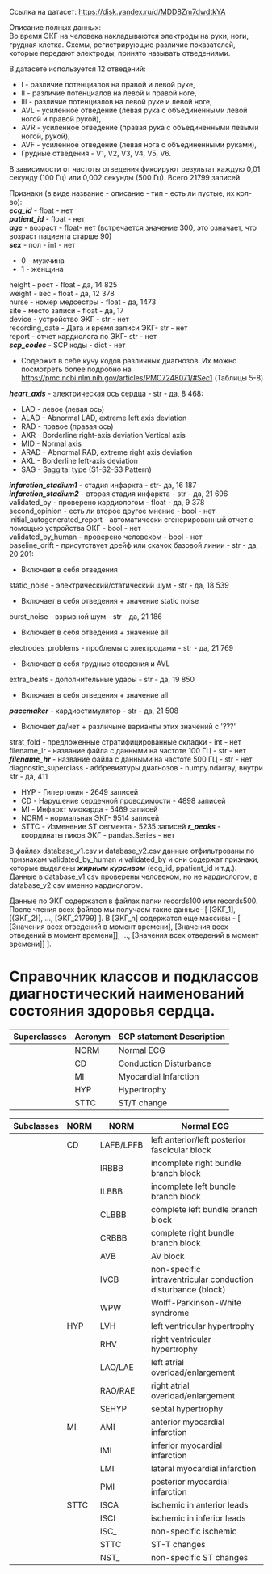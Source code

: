 Ссылка на датасет: https://disk.yandex.ru/d/MDD8Zm7dwdtkYA

Описание полных данных:  
Во время ЭКГ на человека накладываются электроды на руки, ноги, грудная клетка. Схемы, регистрирующие различие
показателей, которые передают электроды, принято называть отведениями.

В датасете используется 12 отведений:

- I - различие потенциалов на правой и левой руке,
- II - различие потенциалов на левой и правой ноге,
- III - различие потенциалов на левой руке и левой ноге,
- AVL - усиленное отведение (левая рука с объединенными левой ногой и правой рукой),
- AVR - усиленное отведение (правая рука с объединенными левыми ногой, рукой),
- AVF - усиленное отведение (левая нога с объединенными руками),
- Грудные отведения - V1, V2, V3, V4, V5, V6.

В зависимости от частоты отведения фиксируют результат каждую 0,01 секунду (100 Гц) или 0,002 секунды  (500 Гц).
Всего 21799 записей.

Признаки (в виде название - описание - тип - есть ли пустые, их кол-во):  
***ecg_id*** - float - нет  
***patient_id*** - float - нет  
***age*** - возраст - float- нет (встречается значение 300, это означает, что возраст пациента старше 90)  
***sex*** - пол - int - нет

- 0 - мужчина
- 1 - женщина

height - рост - float - да, 14 825  
weight - вес - float - да, 12 378  
nurse - номер медсестры - float - да, 1473  
site - место записи - float - да, 17  
device - устройство ЭКГ - str - нет  
recording_date - Дата и время записи ЭКГ- str - нет  
report - отчет кардиолога по ЭКГ- str - нет  
***scp_codes*** - SCP коды - dict - нет

- Содержит в себе кучу кодов различных диагнозов. Их можно посмотреть более подробно
  на https://pmc.ncbi.nlm.nih.gov/articles/PMC7248071/#Sec1 (Таблицы 5-8)

***heart_axis*** - электрическая ось сердца - str - да, 8 468:

- LAD - левое (левая ось)
- ALAD - Abnormal LAD, extreme left axis deviation
- RAD - правое (правая ось)
- AXR - Borderline right-axis deviation Vertical axis
- MID - Normal axis
- ARAD - Abnormal RAD, extreme right axis deviation
- AXL - Borderline left-axis deviation
- SAG - Saggital type (S1-S2-S3 Pattern)

***infarction_stadium1*** - стадия инфаркта - str- да, 16 187  
***infarction_stadium2*** - вторая стадия инфаркта - str - да, 21 696  
validated_by - проверено кардиологом - float - да, 9 378  
second_opinion - есть ли второе другое мнение - bool - нет  
initial_autogenerated_report - автоматически сгенерированный отчет с помощью устройства ЭКГ - bool - нет  
validated_by_human - проверено человеком - bool - нет  
baseline_drift - присутствует дрейф или скачок базовой линии - str - да, 20 201:

- Включает в себя отведения

static_noise - электрический/статический шум - str - да, 18 539

- Включает в себя отведения + значение static noise

burst_noise - взрывной шум - str - да, 21 186

- Включает в себя отведения + значение all

electrodes_problems - проблемы с электродами - str - да, 21 769

- Включает в себя грудные отведения и AVL

extra_beats - дополнительные удары - str - да, 19 850

- Включает в себя отведения + значение all

***pacemaker*** - кардиостимулятор - str - да, 21 508

- Включает да/нет + различыне варианты этих значений с '???'

strat_fold - предложенные стратифицированные складки - int - нет  
filename_lr - название файла с данными на частоте 100 ГЦ - str - нет  
***filename_hr*** - название файла с данными на частоте 500 ГЦ - str - нет  
diagnostic_superclass - аббревиатуры диагнозов - numpy.ndarray, внутри str - да, 411

- HYP - Гипертония - 2649 записей
- CD - Нарушение сердечной проводимости - 4898 записей
- MI - Инфаркт миокарда - 5469 записей
- NORM - нормальная ЭКГ- 9514 записей
- STTC - Изменение ST сегмента - 5235 записей
  ***r_peaks*** - координаты пиков ЭКГ - pandas.Series - нет

В файлах database_v1.csv и database_v2.csv данные отфильтрованы по признакам validated_by_human и validated_by и они
содержат признаки, которые выделены ***жирным курсивом*** (ecg_id, ppatient_id и т.д.). Данные в database_v1.csv
проверены человеком, но не кардиологом, в database_v2.csv именно кардиологом.

Данные по ЭКГ содержатся в файлах папки records100 или records500. После чтения всех файлов мы получаем такие
данные- [ [ЭКГ_1], [(ЭКГ_2)], ..., [ЭКГ_21799] ]. В [ЭКГ_n] содержатся еще
массивы - [ [Значения всех отведений в момент времени], [Значения всех отведений в момент времени]], ..., [Значения всех отведений в момент времени]] ].

# Справочник классов и подклассов диагностический наименований состояния здоровья сердца.

| Superclasses | Acronym | SCP statement Description | 
|--------------|---------|---------------------------|
|              | NORM    | Normal ECG                | 
|              | CD      | Conduction Disturbance    | 
|              | MI      | Myocardial Infarction     | 
|              | HYP     | Hypertrophy               | 
|              | STTC    | ST/T change               | 

| Subclasses | NORM | 	NORM     | Normal ECG                                                   |
|------------|------|-----------|--------------------------------------------------------------|
|            | CD	  | LAFB/LPFB | 	left anterior/left posterior fascicular block               |
|            |      | IRBBB     | 	incomplete right bundle branch block                        |
|            |      | ILBBB     | 	incomplete left bundle branch block                         |
|            |      | CLBBB	    | complete left bundle branch block                            |
|            |      | CRBBB     | 	complete right bundle branch block                          |
|            |      | AVB       | 	AV block                                                    |
|            |      | IVCB	     | non-specific intraventricular conduction disturbance (block) |
|            |      | WPW	      | Wolff-Parkinson-White syndrome                               |                           
|            | HYP  | LVH	      | 	left ventricular hypertrophy                                |                          
|            |      | RHV	      | right ventricular hypertrophy                                |                            
|            |      | LAO/LAE	  | left atrial overload/enlargement                             |                     
|            |      | RAO/RAE	  | right atrial overload/enlargement                            |                     
|            |      | SEHYP	    | septal hypertrophy                                           |                                      
|            | MI	  | AMI	      | anterior myocardial infarction                               |                           
|            |      | IMI	      | inferior myocardial infarction                               |                           
|            |      | LMI	      | lateral myocardial infarction                                |                           
|            |      | PMI	      | posterior myocardial infarction                              |                         
|            | STTC | ISCA      | 	ischemic in anterior leads                                  |
|            |      | ISCI	     | ischemic in inferior leads                                   |                               
|            |      | ISC_	     | non-specific ischemic                                        |                                   
|            |      | STTC	     | ST-T changes                                                 |                                      
|            |      | NST_	     | non-specific ST changes                                      |                                  

